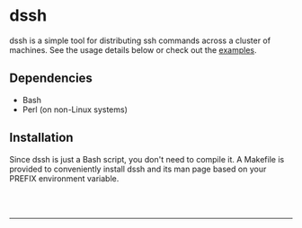 dssh
====

dssh is a simple tool for distributing ssh commands across a cluster of machines. See the usage details below or check out the [examples](doc/examples.md).

Dependencies
------------
* Bash 
* Perl (on non-Linux systems)

Installation
------------
Since dssh is just a Bash script, you don't need to compile it. A Makefile is provided to conveniently install dssh and its man page based on your PREFIX environment variable.

<br>
<br>

* * *


